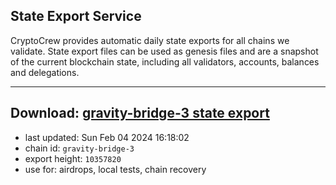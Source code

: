 ## State Export Service
CryptoCrew provides automatic daily state exports for all chains we validate. State export files can be used as genesis files and are a snapshot of the current blockchain state, including all validators, accounts, balances and delegations.

---
**Download: [gravity-bridge-3 state export](https://dl.ccvalidators.com/SERVICE/gravitybridge/gravity-bridge-3_export_10357820.json)**
---

- last updated: Sun Feb 04 2024 16:18:02
- chain id: `gravity-bridge-3`
- export height: `10357820`
- use for: airdrops, local tests, chain recovery
